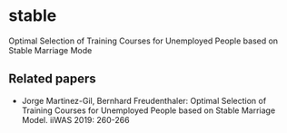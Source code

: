   # stable
  Optimal Selection of Training Courses for Unemployed People based on Stable Marriage Mode
 
  ## Related papers
 - Jorge Martinez-Gil, Bernhard Freudenthaler: Optimal Selection of Training Courses for Unemployed People based on Stable Marriage Model. iiWAS 2019: 260-266

